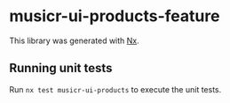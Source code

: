 # musicr-ui-products-feature

This library was generated with [Nx](https://nx.dev).

## Running unit tests

Run `nx test musicr-ui-products` to execute the unit tests.
